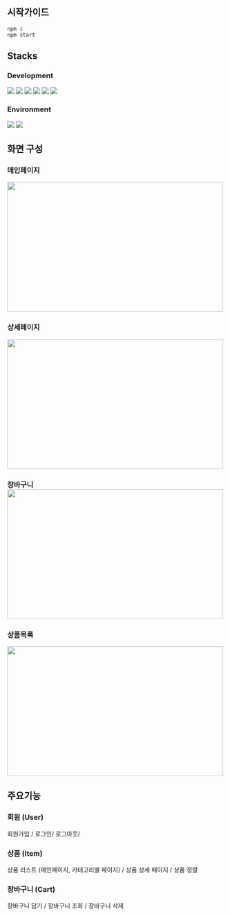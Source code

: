 <div>
  <div>
  <h2>시작가이드</h2>
 
    npm i 
    npm start
   
</div>
<div>
  <h2>Stacks</h2>
    <div>
      <h3>Development</h3>
      <img src="https://img.shields.io/badge/html5-E34F26?style=for-the-badge&logo=html5&logoColor=white">
      <img src="https://img.shields.io/badge/CSS3-1572B6?style=for-the-badge&logo=CSS3&logoColor=white" />
      <img src="https://img.shields.io/badge/JavaScript-F7DF1E?style=for-the-badge&logo=JavaScript&logoColor=white" />
      <img src="https://img.shields.io/badge/React-61DAFB?style=for-the-badge&logo=React&logoColor=white" />
      <img src="https://img.shields.io/badge/Redux-764ABC?style=for-the-badge&logo=Redux&logoColor=white" />
      <img src="https://img.shields.io/badge/Styled components-DB7093?style=for-the-badge&logo=Styled-components&logoColor=white" />
    </div>
  <div>
    <h3>Environment</h3>
    <img src="https://img.shields.io/badge/Github-181717?style=for-the-badge&logo=Github&logoColor=white" />
    <img src="https://img.shields.io/badge/Vercel-000000?style=for-the-badge&logo=Vercel&logoColor=white" />
  </div>
</div>
<div>
    <h2>화면 구성</h2>
      <h3>메인페이지</h3>
  <img width="500" height="300" src ="https://github.com/nas7062/redux-shopping/assets/84384915/589dfffb-d365-4801-ab05-1a0bbfa2f12b"/>
    <h3>상세페이지</h3>
  <img width="500" height="300" src ="https://github.com/nas7062/redux-shopping/assets/84384915/771e5406-0962-4f0b-9304-58eaf7b15adb"/>
  <h3>장바구니
  <img width="500" height="300" src ="https://github.com/nas7062/redux-shopping/assets/84384915/69cbc8c6-9c9b-4768-a97f-9ea9a1afa2d6"/>
 <h3>상품목록</h3>
  <img width="500" height="300" src ="https://github.com/nas7062/redux-shopping/assets/84384915/a39083f7-1bb7-41a2-b74e-cb3720592177"/>
</div>
<div>
  <h2>주요기능</h2>
  
### 회원 (User)
회원가입 / 로그인/ 로그아웃/
  
### 상품 (Item)
상품 리스트 (메인페이지, 카테고리별 페이지) / 상품 상세 페이지 / 상품 정렬

### 장바구니 (Cart)
장바구니 담기 / 장바구니 조회 / 장바구니 삭제




</div>
</div>


